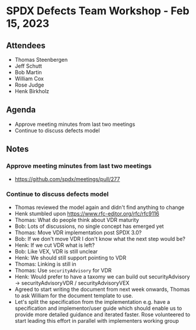 # SPDX Defects Team Workshop - Feb 15, 2023
## Attendees
* Thomas Steenbergen
* Jeff Schutt
* Bob Martin
* William Cox
* Rose Judge
* Henk Birkholz

## Agenda
* Approve meeting minutes from last two meetings
* Continue to discuss defects model

## Notes
### Approve meeting minutes from last two meetings
* https://github.com/spdx/meetings/pull/277

### Continue to discuss defects model
* Thomas reviewed the model again and didn't find anything to change
* Henk stumbled upon  https://www.rfc-editor.org/rfc/rfc9116
* Thomas: What do people think about VDR maturity
* Bob: Lots of discussions, no single concept has emerged yet
* Thomas: Move VDR implementation post SPDX 3.0?
* Bob: If we don't move VDR I don't know what the next step would be?
* Henk: If we cut VDR what is left?
* Bob: Like VEX, VDR is still unclear
* Henk: We should still support pointing to VDR
* Thomas: Linking is still in
* Thomas: Use `securityAdvisory` for VDR
* Henk: Would prefer to have a taxomy we can build out securityAdvisory -> securityAdvisoryVDR / securityAdvisoryVEX
* Agreed to start writing the document from next week onwards, Thomas to ask William for the document template to use.
* Let's split the specification from the implementation e.g. have a specification and implementor/user guide which should enable us to provide more detailed guidance and iterated faster. Rose volunteered to start leading this effort in parallel with implementers working group
